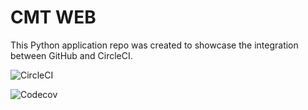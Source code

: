 # CMT WEB

This Python application repo was created to showcase the integration between GitHub and CircleCI.

![CircleCI](https://img.shields.io/circleci/build/github/Siphosakhe-git/SM-AZ_Repo?style=flat-square)

![Codecov](https://img.shields.io/codecov/c/github/Siphosakhe-git/SM-AZ_Repo)
